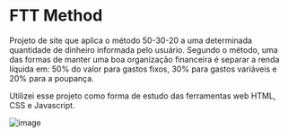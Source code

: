 # FTT Method

Projeto de site que aplica o método 50-30-20 a uma determinada quantidade de dinheiro informada pelo usuário. Segundo o método, uma das formas de manter uma boa organização financeira é separar a renda líquida em: 50% do valor para gastos fixos, 30% para gastos variáveis e 20% para a poupança. 

Utilizei esse projeto como forma de estudo das ferramentas web HTML, CSS e Javascript.

![image](https://user-images.githubusercontent.com/87335237/223537622-24bedafc-07e1-4ed8-87f3-dd456c6b0dc5.png)
